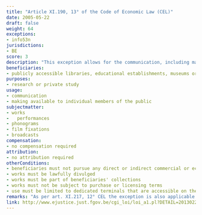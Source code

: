 ```yaml
---
title: "Article XI.190, 13° of the Code of Economic Law (CEL)"
date: 2005-05-22
draft: false
weight: 64
exceptions:
- info53n
jurisdictions:
- BE
score: 3
description: "This exception allows for the communication, including making available to individual members of the public, for the purpose of research or private study, by means of dedicated terminals that are accessible on the premises of publicly accessible libraries, educational establishments, museums or archives which do not pursue any direct or indirect commercial or economic advantage, of works which are not subject to purchase or licensing terms and which are contained in their collections." 
beneficiaries:
- publicly accessible libraries, educational establishments, museums or archives 
purposes: 
- research or private study
usage:
- communication
- making available to individual members of the public
subjectmatter:
- works
-	performances
- phonograms
- film fixations
- broadcasts
compensation:
- no compensation required
attribution: 
- no attribution required
otherConditions: 
- beneficiaries must not pursue any direct or indirect commercial or economic advantage
- works must be lawfully divulged
- works must be part of beneficiaries' collections
- works must not be subject to purchase or licensing terms
- use must be limited to dedicated terminals that are accessible on the premises of beneficiaries
remarks: "As per art. XI.217, 12° CEL the exception is also applicable to performers' (art. XI.205.1 § 1 CEL); film producers' (art. XI.209.1 CEL); phonogram producers' (art. XI.213 CEL) and broadcasters' (art. XI.215.1 CEL) rights.<br /><br/>As per art.XI.193 CEL, all Belgian exceptions are of mandatory nature."
link: http://www.ejustice.just.fgov.be/cgi_loi/loi_a1.pl?DETAIL=2013022819%2FF&caller=list&row_id=1&numero=1&rech=1&cn=2013022819&table_name=LOI&nm=2013A11134&la=F&chercher=t&dt=CODE+DE+DROIT+ECONOMIQUE&language=fr&fr=f&choix1=ET&choix2=ET&fromtab=loi_all&sql=dt+contains++%27CODE%27%2526+%27DE%27%2526+%27DROIT%27%2526+%27ECONOMIQUE%27and+actif+%3D+%27Y%27&tri=dd+AS+RANK+&trier=promulgation&imgcn.x=59&imgcn.y=7
---
```

